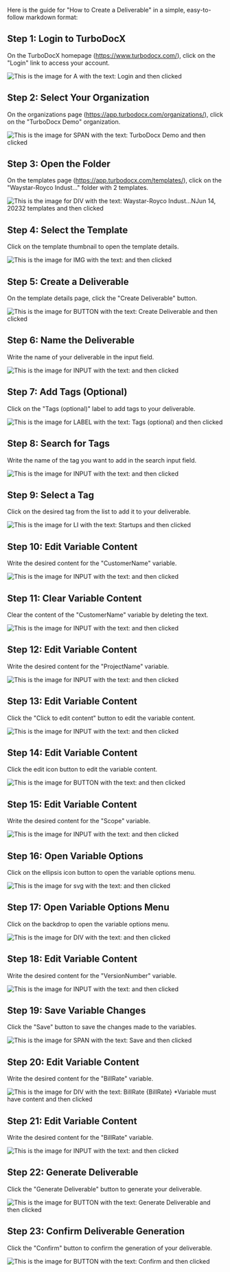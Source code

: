 
  
  Here is the guide for "How to Create a Deliverable" in a simple, easy-to-follow markdown format:

## Step 1: Login to TurboDocX

On the TurboDocX homepage (https://www.turbodocx.com/), click on the "Login" link to access your account.

![This is the image for A with the text: Login and then clicked](/img/how_to_create_a_deliverable/step_1.png)

## Step 2: Select Your Organization

On the organizations page (https://app.turbodocx.com/organizations/), click on the "TurboDocx Demo" organization.

![This is the image for SPAN with the text: TurboDocx Demo and then clicked](/img/how_to_create_a_deliverable/step_2.png)

## Step 3: Open the Folder

On the templates page (https://app.turbodocx.com/templates/), click on the "Waystar-Royco Indust..." folder with 2 templates.

![This is the image for DIV with the text: Waystar-Royco Indust...NJun 14, 20232 templates and then clicked](/img/how_to_create_a_deliverable/step_3.png)

## Step 4: Select the Template

Click on the template thumbnail to open the template details.

![This is the image for IMG with the text:  and then clicked](/img/how_to_create_a_deliverable/step_4.png)

## Step 5: Create a Deliverable

On the template details page, click the "Create Deliverable" button.

![This is the image for BUTTON with the text: Create Deliverable and then clicked](/img/how_to_create_a_deliverable/step_5.png)

## Step 6: Name the Deliverable

Write the name of your deliverable in the input field.

![This is the image for INPUT with the text:  and then clicked](/img/how_to_create_a_deliverable/step_6.png)

## Step 7: Add Tags (Optional)

Click on the "Tags (optional)" label to add tags to your deliverable.

![This is the image for LABEL with the text: Tags (optional)  and then clicked](/img/how_to_create_a_deliverable/step_7.png)

## Step 8: Search for Tags

Write the name of the tag you want to add in the search input field.

![This is the image for INPUT with the text:  and then clicked](/img/how_to_create_a_deliverable/step_8.png)

## Step 9: Select a Tag

Click on the desired tag from the list to add it to your deliverable.

![This is the image for LI with the text: Startups and then clicked](/img/how_to_create_a_deliverable/step_9.png)

## Step 10: Edit Variable Content

Write the desired content for the "CustomerName" variable.

![This is the image for INPUT with the text:  and then clicked](/img/how_to_create_a_deliverable/step_10.png)

## Step 11: Clear Variable Content

Clear the content of the "CustomerName" variable by deleting the text.

![This is the image for INPUT with the text:  and then clicked](/img/how_to_create_a_deliverable/step_11.png)

## Step 12: Edit Variable Content

Write the desired content for the "ProjectName" variable.

![This is the image for INPUT with the text:  and then clicked](/img/how_to_create_a_deliverable/step_12.png)

## Step 13: Edit Variable Content

Click the "Click to edit content" button to edit the variable content.

![This is the image for INPUT with the text:  and then clicked](/img/how_to_create_a_deliverable/step_13.png)

## Step 14: Edit Variable Content

Click the edit icon button to edit the variable content.

![This is the image for BUTTON with the text:  and then clicked](/img/how_to_create_a_deliverable/step_14.png)

## Step 15: Edit Variable Content

Write the desired content for the "Scope" variable.

![This is the image for INPUT with the text:  and then clicked](/img/how_to_create_a_deliverable/step_15.png)

## Step 16: Open Variable Options

Click on the ellipsis icon button to open the variable options menu.

![This is the image for svg with the text:  and then clicked](/img/how_to_create_a_deliverable/step_16.png)

## Step 17: Open Variable Options Menu

Click on the backdrop to open the variable options menu.

![This is the image for DIV with the text:  and then clicked](/img/how_to_create_a_deliverable/step_17.png)

## Step 18: Edit Variable Content

Write the desired content for the "VersionNumber" variable.

![This is the image for INPUT with the text:  and then clicked](/img/how_to_create_a_deliverable/step_18.png)

## Step 19: Save Variable Changes

Click the "Save" button to save the changes made to the variables.

![This is the image for SPAN with the text: Save and then clicked](/img/how_to_create_a_deliverable/step_19.png)

## Step 20: Edit Variable Content

Write the desired content for the "BillRate" variable.

![This is the image for DIV with the text: BillRate {BillRate} ​*Variable must have content and then clicked](/img/how_to_create_a_deliverable/step_20.png)

## Step 21: Edit Variable Content

Write the desired content for the "BillRate" variable.

![This is the image for INPUT with the text:  and then clicked](/img/how_to_create_a_deliverable/step_21.png)

## Step 22: Generate Deliverable

Click the "Generate Deliverable" button to generate your deliverable.

![This is the image for BUTTON with the text: Generate Deliverable and then clicked](/img/how_to_create_a_deliverable/step_22.png)

## Step 23: Confirm Deliverable Generation

Click the "Confirm" button to confirm the generation of your deliverable.

![This is the image for BUTTON with the text: Confirm and then clicked](/img/how_to_create_a_deliverable/step_23.png)
  
  